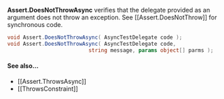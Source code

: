 **Assert.DoesNotThrowAsync** verifies that the delegate provided as an argument 
does not throw an exception. See [[Assert.DoesNotThrow]] for synchronous code.

```C#
void Assert.DoesNotThrowAsync( AsyncTestDelegate code );
void Assert.DoesNotThrowAsync( AsyncTestDelegate code, 
                          string message, params object[] parms );
```

#### See also...
 * [[Assert.ThrowsAsync]]
 * [[ThrowsConstraint]]
